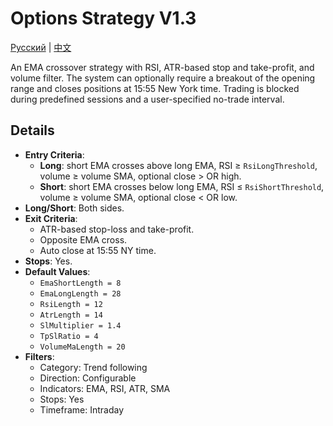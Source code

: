# Options Strategy V1.3
[Русский](README_ru.md) | [中文](README_cn.md)

An EMA crossover strategy with RSI, ATR-based stop and take-profit, and volume filter. The system can optionally require a breakout of the opening range and closes positions at 15:55 New York time. Trading is blocked during predefined sessions and a user-specified no-trade interval.

## Details

- **Entry Criteria**:
  - **Long**: short EMA crosses above long EMA, RSI ≥ `RsiLongThreshold`, volume ≥ volume SMA, optional close > OR high.
  - **Short**: short EMA crosses below long EMA, RSI ≤ `RsiShortThreshold`, volume ≥ volume SMA, optional close < OR low.
- **Long/Short**: Both sides.
- **Exit Criteria**:
  - ATR-based stop-loss and take-profit.
  - Opposite EMA cross.
  - Auto close at 15:55 NY time.
- **Stops**: Yes.
- **Default Values**:
  - `EmaShortLength = 8`
  - `EmaLongLength = 28`
  - `RsiLength = 12`
  - `AtrLength = 14`
  - `SlMultiplier = 1.4`
  - `TpSlRatio = 4`
  - `VolumeMaLength = 20`
- **Filters**:
  - Category: Trend following
  - Direction: Configurable
  - Indicators: EMA, RSI, ATR, SMA
  - Stops: Yes
  - Timeframe: Intraday
